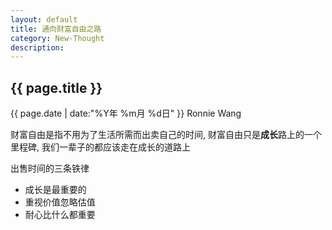 ```yaml
---
layout: default
title: 通向财富自由之路
category: New-Thought
description: 
---
```


<h2>{{ page.title }}</h2>
<p><span class="glyphicon glyphicon-calendar"></span> {{ page.date | date:"%Y年 %m月 %d日" }} Ronnie Wang</p>

财富自由是指不用为了生活所需而出卖自己的时间, 财富自由只是**成长**路上的一个里程碑, 我们一辈子的都应该走在成长的道路上

出售时间的三条铁律

* 成长是最重要的
* 重视价值忽略估值
* 耐心比什么都重要